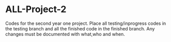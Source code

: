 ALL-Project-2
=============

 Codes for the second year one project.
 Place all testing/inprogress codes in the testing branch and all the finished code in the finished branch.
 Any changes must be documented with what,who and when.
